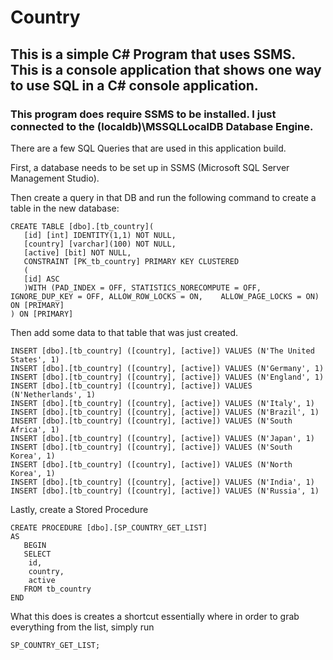 # Country
## This is a simple C# Program that uses SSMS. This is a console application that shows one way to use SQL in a C# console application.

### This program does require SSMS to be installed. I just connected to the (localdb)\MSSQLLocalDB Database Engine. 

There are a few SQL Queries that are used in this application build.

First, a database needs to be set up in SSMS (Microsoft SQL Server Management Studio).

Then create a query in that DB and run the following command to create a table in the new database: 

```
CREATE TABLE [dbo].[tb_country](  
   [id] [int] IDENTITY(1,1) NOT NULL,  
   [country] [varchar](100) NOT NULL,  
   [active] [bit] NOT NULL,  
   CONSTRAINT [PK_tb_country] PRIMARY KEY CLUSTERED  
   (  
   [id] ASC  
   )WITH (PAD_INDEX = OFF, STATISTICS_NORECOMPUTE = OFF, IGNORE_DUP_KEY = OFF, ALLOW_ROW_LOCKS = ON,    ALLOW_PAGE_LOCKS = ON) ON [PRIMARY]  
) ON [PRIMARY]
```

Then add some data to that table that was just created. 

```
INSERT [dbo].[tb_country] ([country], [active]) VALUES (N'The United States', 1)  
INSERT [dbo].[tb_country] ([country], [active]) VALUES (N'Germany', 1)  
INSERT [dbo].[tb_country] ([country], [active]) VALUES (N'England', 1)  
INSERT [dbo].[tb_country] ([country], [active]) VALUES (N'Netherlands', 1)  
INSERT [dbo].[tb_country] ([country], [active]) VALUES (N'Italy', 1)  
INSERT [dbo].[tb_country] ([country], [active]) VALUES (N'Brazil', 1)  
INSERT [dbo].[tb_country] ([country], [active]) VALUES (N'South Africa', 1)  
INSERT [dbo].[tb_country] ([country], [active]) VALUES (N'Japan', 1)  
INSERT [dbo].[tb_country] ([country], [active]) VALUES (N'South Korea', 1)  
INSERT [dbo].[tb_country] ([country], [active]) VALUES (N'North Korea', 1)  
INSERT [dbo].[tb_country] ([country], [active]) VALUES (N'India', 1)  
INSERT [dbo].[tb_country] ([country], [active]) VALUES (N'Russia', 1) 
```

Lastly, create a Stored Procedure

```
CREATE PROCEDURE [dbo].[SP_COUNTRY_GET_LIST]  
AS  
   BEGIN  
   SELECT 
    id,
    country,
    active 
   FROM tb_country  
END 
```

What this does is creates a shortcut essentially where in order to grab everything from the list, 
simply run

```
SP_COUNTRY_GET_LIST;
```
